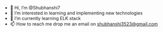 - 👋 Hi, I’m @Shubhanshi7
- 👀 I’m interested in learning and implementing new technologies
- 🌱 I’m currently learning ELK stack 
- 📫 How to reach me drop me an email on shubhanshi3523@gmail.com

<!---
Shubhanshi7/Shubhanshi7 is a ✨ special ✨ repository because its `README.md` (this file) appears on your GitHub profile.
You can click the Preview link to take a look at your changes.
--->
